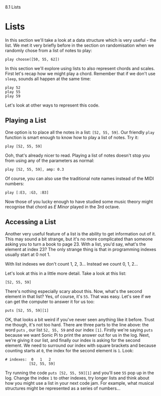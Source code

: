 8.1 Lists

# Lists

In this section we'll take a look at a data structure which is very
useful - the list. We met it very briefly before in the section on
randomisation when we randomly chose from a list of notes to play:

```
play choose([50, 55, 62])
```

In this section we'll explore using lists to also represent chords
and scales. First let's recap how we might play a chord. Remember that
if we don't use `sleep`, sounds all happen at the same time:

```
play 52
play 55
play 59
```

Let's look at other ways to represent this code.

## Playing a List

One option is to place all the notes in a list: `[52, 55, 59]`. Our
friendly `play` function is smart enough to know how to play a list of
notes. Try it:

```
play [52, 55, 59]
```

Ooh, that's already nicer to read. Playing a list of notes doesn't stop
you from using any of the parameters as normal:

```
play [52, 55, 59], amp: 0.3
```

Of course, you can also use the traditional note names instead of the
MIDI numbers:

```
play [:E3, :G3, :B3]
```

Now those of you lucky enough to have studied some music theory might
recognise that chord as *E Minor* played in the 3rd octave.

## Accessing a List

Another very useful feature of a list is the ability to get information
out of it. This may sound a bit strange, but it's no more complicated
than someone asking you to turn a book to page 23. With a list, you'd
say, what's the element at index 23? The only strange thing is that in
programming indexes usually start at 0 not 1. 

With list indexes we don't count 1, 2, 3... Instead we count 0, 1, 2...

Let's look at this in a little more detail. Take a look at this list:

```
[52, 55, 59]
```

There's nothing especially scary about this. Now, what's the second
element in that list? Yes, of course, it's `55`. That was easy. Let's
see if we can get the computer to answer it for us too:

```
puts [52, 55, 59][1]
```

OK, that looks a bit weird if you've never seen anything like it
before. Trust me though, it's not too hard. There are three parts to the
line above: the word `puts` , our list `52, 55, 59` and our index
`[1]`. Firstly we're saying `puts` because we want Sonic Pi to print the
answer out for us in the log. Next, we're giving it our list, and
finally our index is asking for the second element. We need to surround
our index with square brackets and because counting starts at `0`, the
index for the second element is `1`. Look:

```
# indexes:  0   1   2
           [52, 55, 59]
```

Try running the code `puts [52, 55, 59][1]` and you'll see `55` pop up
in the log. Change the index `1` to other indexes, try longer lists and
think about how you might use a list in your next code jam. For example,
what musical structures might be represented as a series of numbers...





